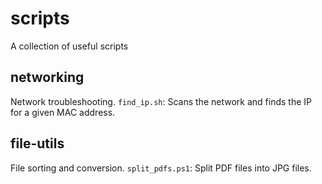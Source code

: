 # scripts
A collection of useful scripts

## networking
Network troubleshooting.
`find_ip.sh`: Scans the network and finds the IP for a given MAC address.

## file-utils
File sorting and conversion.
`split_pdfs.ps1`: Split PDF files into JPG files.
